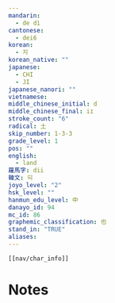 ```yaml
---
mandarin:
  - de dì
cantonese:
  - dei6
korean:
  - 지
korean_native: ""
japanese:
  - CHI
  - JI
japanese_nanori: ""
vietnamese:
middle_chinese_initial: d
middle_chinese_final: iɪ
stroke_count: "6"
radical: 土
skip_number: 1-3-3
grade_level: 1
pos: ""
english:
  - land
羅馬字: dii
韓文: 듸
joyo_level: "2"
hsk_level: ""
hanmun_edu_level: 中
danayo_id: 94
mc_id: 86
graphemic_classification: 也
stand_in: "TRUE"
aliases:
---
```

```meta-bind-embed
[[nav/char_info]]
```

# Notes
